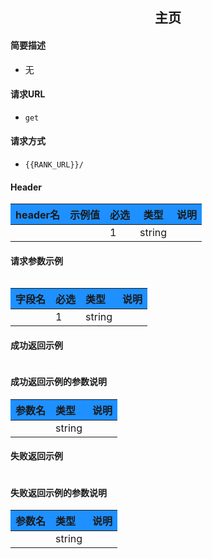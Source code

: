<!-- 使用表格样式 -->
<style>
th {
    background-color: #1E90FF; /* 设置表头背景颜色 */
}
.highlight {
    background-color: black;
    color: white;
    font-family: Consolas, Monaco, 'Andale Mono', 'Ubuntu Mono', monospace;
}
</style>


<center>

## 主页

</center>

#### 简要描述
- 无
#### 请求URL
- `get` 
#### 请求方式
- `{{RANK_URL}}/` 


#### Header
|header名|示例值|必选|类型|说明|
|:----    |:-------    |:--- |---|------      |
|||1|string||


#### 请求参数示例


```json

```
|字段名|必选|类型|说明|
|:----    |:-------    |:--- |---|
||1|string||
#### 成功返回示例


```json

```
#### 成功返回示例的参数说明


|参数名|类型|说明|
|:----    |:-------    |:--- |
||string||
#### 失败返回示例


```json

```
#### 失败返回示例的参数说明


|参数名|类型|说明|
|:----    |:-------    |:--- |
||string||
